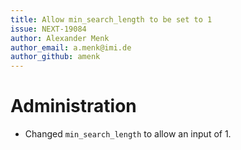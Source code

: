 ```yaml
---
title: Allow min_search_length to be set to 1
issue: NEXT-19084
author: Alexander Menk
author_email: a.menk@imi.de
author_github: amenk
---
```

# Administration
* Changed `min_search_length` to allow an input of 1.
